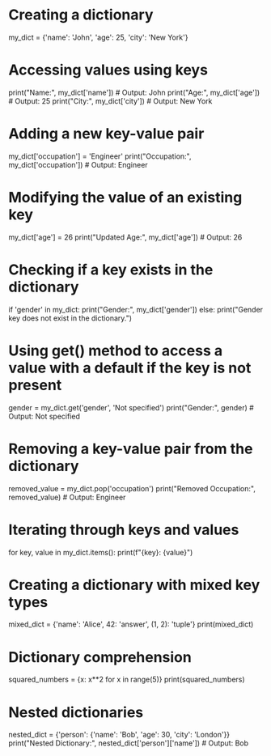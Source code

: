 # Creating a dictionary
my_dict = {'name': 'John', 'age': 25, 'city': 'New York'}

# Accessing values using keys
print("Name:", my_dict['name'])  # Output: John
print("Age:", my_dict['age'])    # Output: 25
print("City:", my_dict['city'])  # Output: New York

# Adding a new key-value pair
my_dict['occupation'] = 'Engineer'
print("Occupation:", my_dict['occupation'])  # Output: Engineer

# Modifying the value of an existing key
my_dict['age'] = 26
print("Updated Age:", my_dict['age'])  # Output: 26

# Checking if a key exists in the dictionary
if 'gender' in my_dict:
    print("Gender:", my_dict['gender'])
else:
    print("Gender key does not exist in the dictionary.")

# Using get() method to access a value with a default if the key is not present
gender = my_dict.get('gender', 'Not specified')
print("Gender:", gender)  # Output: Not specified

# Removing a key-value pair from the dictionary
removed_value = my_dict.pop('occupation')
print("Removed Occupation:", removed_value)  # Output: Engineer

# Iterating through keys and values
for key, value in my_dict.items():
    print(f"{key}: {value}")

# Creating a dictionary with mixed key types
mixed_dict = {'name': 'Alice', 42: 'answer', (1, 2): 'tuple'}
print(mixed_dict)

# Dictionary comprehension
squared_numbers = {x: x**2 for x in range(5)}
print(squared_numbers)

# Nested dictionaries
nested_dict = {'person': {'name': 'Bob', 'age': 30, 'city': 'London'}}
print("Nested Dictionary:", nested_dict['person']['name'])  # Output: Bob
